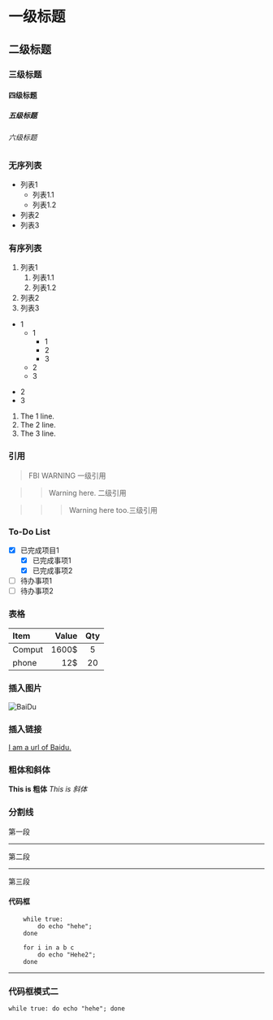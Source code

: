 # 一级标题
## 二级标题
### 三级标题
#### 四级标题
##### 五级标题
###### 六级标题

### 无序列表
- 列表1
	- 列表1.1
	- 列表1.2
- 列表2
- 列表3

### 有序列表
1. 列表1
	1. 列表1.1
	2. 列表1.2
2. 列表2
3. 列表3

+ 1
	- 1
		* 1
		* 2
		* 3
	- 2
	- 3
* 2
* 3
1. The 1 line.
2. The 2 line.
3. The 3 line.

### 引用
> FBI WARNING 一级引用

>> Warning here. 二级引用

>>> Warning here too.三级引用

### To-Do List
- [x] 已完成项目1
	- [x] 已完成事项1
	- [x] 已完成事项2
- [ ] 待办事项1
- [ ] 待办事项2

### 表格
|Item	|Value	|Qty	|
|:----- |----:	|:--:	|
|Comput	|1600$	|5	|
|phone	|12$	|20	|

### 插入图片
![BaiDu](https://www.baidu.com/img/baidu_jgylogo3.gif)

### 插入链接
[I am a url of Baidu.](http://www.baidu.com)

### 粗体和斜体
**This is 粗体**
*This is 斜体*

### 分割线
第一段
***
第二段
___
第三段

#### 代码框
``` shell
	while true:
		do echo "hehe";
	done
	
	for i in a b c
		do echo "Hehe2";
	done
```
	
***

### 代码框模式二
`while true:
	do echo "hehe";
done`
